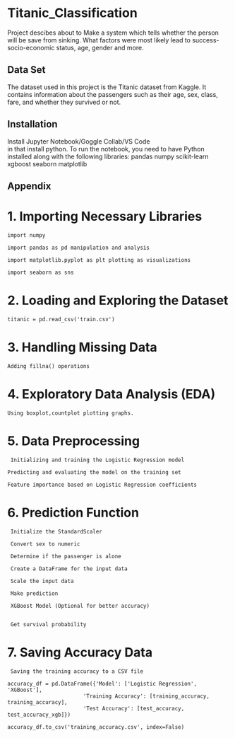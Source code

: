 # Titanic_Classification

Project descibes about to Make a system which tells whether the person will be save from sinking. What factors were most likely lead to success-socio-economic status, age, gender
and more.

## Data Set
The dataset used in this project is the Titanic dataset from Kaggle. It contains information about the passengers such as their age, sex, class, fare, and whether they survived or not.

## Installation
Install Jupyter Notebook/Goggle Collab/VS Code  
in that install python. To run the notebook, you need to have Python installed along with the following libraries:
pandas
numpy
scikit-learn
xgboost
seaborn
matplotlib
    
## Appendix

# 1. Importing Necessary Libraries
    import numpy

    import pandas as pd manipulation and analysis

    import matplotlib.pyplot as plt plotting as visualizations

    import seaborn as sns              
# 2. Loading and Exploring the Dataset

    titanic = pd.read_csv('train.csv')
    
# 3. Handling Missing Data

    Adding fillna() operations
    
# 4. Exploratory Data Analysis (EDA)

    Using boxplot,countplot plotting graphs.
    
# 5.  Data Preprocessing

     Initializing and training the Logistic Regression model

    Predicting and evaluating the model on the training set

    Feature importance based on Logistic Regression coefficients

# 6.  Prediction Function

     Initialize the StandardScaler

     Convert sex to numeric

     Determine if the passenger is alone

     Create a DataFrame for the input data

     Scale the input data
    
     Make prediction

     XGBoost Model (Optional for better accuracy)

    
     Get survival probability
     
# 7.  Saving Accuracy Data

     Saving the training accuracy to a CSV file

    accuracy_df = pd.DataFrame({'Model': ['Logistic Regression', 'XGBoost'],
                            'Training Accuracy': [training_accuracy,       
    training_accuracy],
                            'Test Accuracy': [test_accuracy, 
    test_accuracy_xgb]})

    accuracy_df.to_csv('training_accuracy.csv', index=False)

